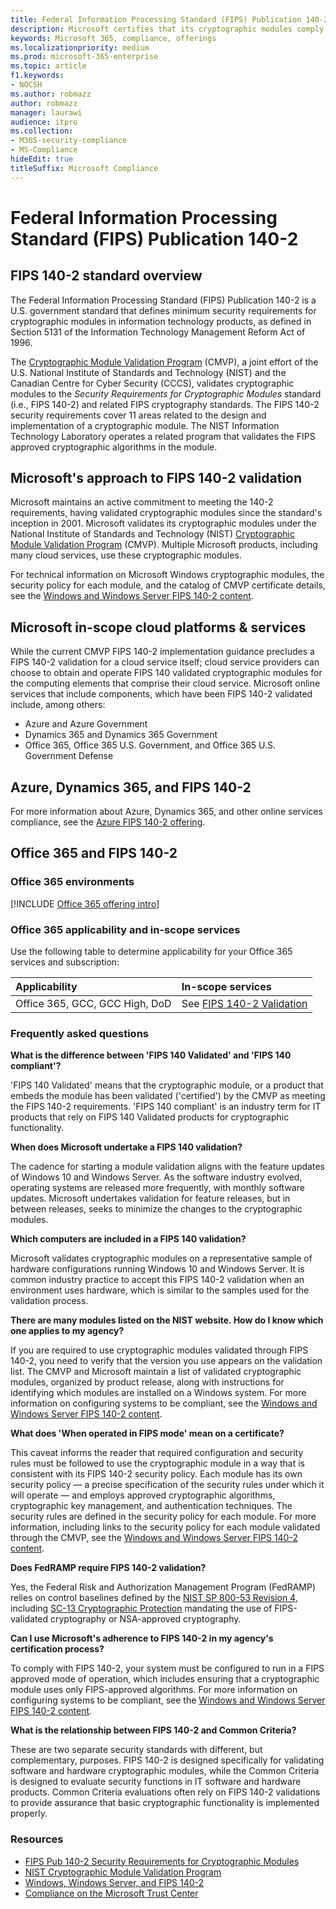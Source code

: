 ```yaml
---
title: Federal Information Processing Standard (FIPS) Publication 140-2
description: Microsoft certifies that its cryptographic modules comply with the US Federal Information Processing Standard.
keywords: Microsoft 365, compliance, offerings
ms.localizationpriority: medium
ms.prod: microsoft-365-enterprise
ms.topic: article
f1.keywords:
- NOCSH
ms.author: robmazz
author: robmazz
manager: laurawi
audience: itpro
ms.collection:
- M365-security-compliance
- MS-Compliance
hideEdit: true
titleSuffix: Microsoft Compliance
---
```


# Federal Information Processing Standard (FIPS) Publication 140-2

## FIPS 140-2 standard overview

The Federal Information Processing Standard (FIPS) Publication 140-2 is a U.S. government standard that defines minimum security requirements for cryptographic modules in information technology products, as defined in Section 5131 of the Information Technology Management Reform Act of 1996.

The [Cryptographic Module Validation Program](https://csrc.nist.gov/Projects/cryptographic-module-validation-program) (CMVP), a joint effort of the U.S. National Institute of Standards and Technology (NIST) and the Canadian Centre for Cyber Security (CCCS), validates cryptographic modules to the *Security Requirements for Cryptographic Modules* standard (i.e., FIPS 140-2) and related FIPS cryptography standards. The FIPS 140-2 security requirements cover 11 areas related to the design and implementation of a cryptographic module. The NIST Information Technology Laboratory operates a related program that validates the FIPS approved cryptographic algorithms in the module.

## Microsoft's approach to FIPS 140-2 validation

Microsoft maintains an active commitment to meeting the 140-2 requirements, having validated cryptographic modules since the standard's inception in 2001. Microsoft validates its cryptographic modules under the National Institute of Standards and Technology (NIST) [Cryptographic Module Validation Program](https://csrc.nist.gov/Projects/cryptographic-module-validation-program) (CMVP). Multiple Microsoft products, including many cloud services, use these cryptographic modules.

For technical information on Microsoft Windows cryptographic modules, the security policy for each module, and the catalog of CMVP certificate details, see the [Windows and Windows Server FIPS 140-2 content](https://aka.ms/AA6ehud).

## Microsoft in-scope cloud platforms & services

While the current CMVP FIPS 140-2 implementation guidance precludes a FIPS 140-2 validation for a cloud service itself; cloud service providers can choose to obtain and operate FIPS 140 validated cryptographic modules for the computing elements that comprise their cloud service. Microsoft online services that include components, which have been FIPS 140-2 validated include, among others:

- Azure and Azure Government
- Dynamics 365 and Dynamics 365 Government
- Office 365, Office 365 U.S. Government, and Office 365 U.S. Government Defense

## Azure, Dynamics 365, and FIPS 140-2

For more information about Azure, Dynamics 365, and other online services compliance, see the [Azure FIPS 140-2 offering](/azure/compliance/offerings/offering-fips-140-2).

## Office 365 and FIPS 140-2

### Office 365 environments

[!INCLUDE [Office 365 offering intro](../includes/o365-offering-introduction.md)]

### Office 365 applicability and in-scope services

Use the following table to determine applicability for your Office 365 services and subscription:

| **Applicability** | **In-scope services** |
|:------------------|:----------------------|
| Office 365, GCC, GCC High, DoD | See [FIPS 140-2 Validation](/windows/security/threat-protection/fips-140-validation) |

### Frequently asked questions

**What is the difference between 'FIPS 140 Validated' and 'FIPS 140 compliant'?**

'FIPS 140 Validated' means that the cryptographic module, or a product that embeds the module has been validated ('certified') by the CMVP as meeting the FIPS 140-2 requirements. 'FIPS 140 compliant' is an industry term for IT products that rely on FIPS 140 Validated products for cryptographic functionality.

**When does Microsoft undertake a FIPS 140 validation?**

The cadence for starting a module validation aligns with the feature updates of Windows 10 and Windows Server. As the software industry evolved, operating systems are released more frequently, with monthly software updates. Microsoft undertakes validation for feature releases, but in between releases, seeks to minimize the changes to the cryptographic modules.

**Which computers are included in a FIPS 140 validation?**

Microsoft validates cryptographic modules on a representative sample of hardware configurations running Windows 10 and Windows Server. It is common industry practice to accept this FIPS 140-2 validation when an environment uses hardware, which is similar to the samples used for the validation process.

**There are many modules listed on the NIST website. How do I know which one applies to my agency?**

If you are required to use cryptographic modules validated through FIPS 140-2, you need to verify that the version you use appears on the validation list. The CMVP and Microsoft maintain a list of validated cryptographic modules, organized by product release, along with instructions for identifying which modules are installed on a Windows system. For more information on configuring systems to be compliant, see the [Windows and Windows Server FIPS 140-2 content](https://aka.ms/AA6ehud).

**What does 'When operated in FIPS mode' mean on a certificate?**

This caveat informs the reader that required configuration and security rules must be followed to use the cryptographic module in a way that is consistent with its FIPS 140-2 security policy. Each module has its own security policy — a precise specification of the security rules under which it will operate — and employs approved cryptographic algorithms, cryptographic key management, and authentication techniques. The security rules are defined in the security policy for each module. For more information, including links to the security policy for each module validated through the CMVP, see the [Windows and Windows Server FIPS 140-2 content](https://aka.ms/AA6ehud).

**Does FedRAMP require FIPS 140-2 validation?**

Yes, the Federal Risk and Authorization Management Program (FedRAMP) relies on control baselines defined by the [NIST SP 800-53 Revision 4](https://nvd.nist.gov/800-53/Rev4/), including [SC-13 Cryptographic Protection](https://nvd.nist.gov/800-53/Rev4/control/SC-13) mandating the use of FIPS-validated cryptography or NSA-approved cryptography.

**Can I use Microsoft's adherence to FIPS 140-2 in my agency's certification process?**

To comply with FIPS 140-2, your system must be configured to run in a FIPS approved mode of operation, which includes ensuring that a cryptographic module uses only FIPS-approved algorithms. For more information on configuring systems to be compliant, see the [Windows and Windows Server FIPS 140-2 content](https://aka.ms/AA6ehud).

**What is the relationship between FIPS 140-2 and Common Criteria?**

These are two separate security standards with different, but complementary, purposes. FIPS 140-2 is designed specifically for validating software and hardware cryptographic modules, while the Common Criteria is designed to evaluate security functions in IT software and hardware products. Common Criteria evaluations often rely on FIPS 140-2 validations to provide assurance that basic cryptographic functionality is implemented properly.

### Resources

- [FIPS Pub 140-2 Security Requirements for Cryptographic Modules](https://csrc.nist.gov/publications/fips/fips140-2/fips1402.pdf)
- [NIST Cryptographic Module Validation Program](https://csrc.nist.gov/groups/STM/cmvp/index.html)
- [Windows, Windows Server, and FIPS 140-2](/windows/security/threat-protection/fips-140-validation)
- [Compliance on the Microsoft Trust Center](https://www.microsoft.com/trust-center/compliance/compliance-overview)
